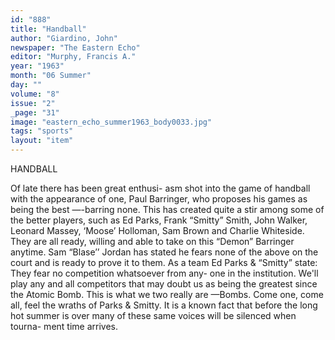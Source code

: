 ```yaml
---
id: "888"
title: "Handball"
author: "Giardino, John"
newspaper: "The Eastern Echo"
editor: "Murphy, Francis A."
year: "1963"
month: "06 Summer"
day: ""
volume: "8"
issue: "2"
_page: "31"
image: "eastern_echo_summer1963_body0033.jpg"
tags: "sports"
layout: "item"
---
```

HANDBALL

Of late there has been great enthusi-
asm shot into the game of handball with
the appearance of one, Paul Barringer,
who proposes his games as being the
best —-barring none. This has created
quite a stir among some of the better
players, such as Ed Parks, Frank
“Smitty” Smith, John Walker, Leonard
Massey, ‘Moose’ Holloman, Sam
Brown and Charlie Whiteside. They
are all ready, willing and able to take
on this “Demon” Barringer anytime.
Sam “Blase’’ Jordan has stated he fears
none of the above on the court and is
ready to prove it to them. As a team
Ed Parks & “Smitty” state: They fear
no competition whatsoever from any-
one in the institution. We'll play any
and all competitors that may doubt us
as being the greatest since the Atomic
Bomb. This is what we two really are
—Bombs. Come one, come all, feel
the wraths of Parks & Smitty. It is a
known fact that before the long hot
summer is over many of these same
voices will be silenced when tourna-
ment time arrives.
